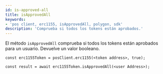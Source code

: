 ```yaml
---
id: is-approved-all
title: isApprovedAll
keywords:
- 'pos client, erc1155, isApprovedAll, polygon, sdk'
description: 'Comprueba si todos los tokens están aprobados.'
---
```


El método `isApprovedAll` comprueba si todos los tokens están aprobados para un usuario. Devuelve un  valor booleano.

```
const erc1155Token = posClient.erc1155(<token address>, true);

const result = await erc1155Token.isApprovedAll(<user Address>);

```
